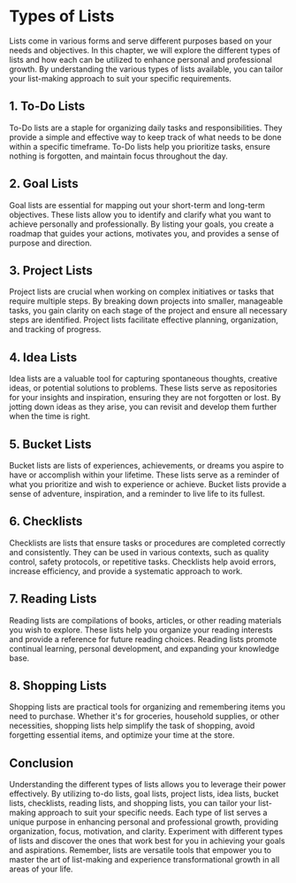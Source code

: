 Types of Lists
=========================

Lists come in various forms and serve different purposes based on your needs and objectives. In this chapter, we will explore the different types of lists and how each can be utilized to enhance personal and professional growth. By understanding the various types of lists available, you can tailor your list-making approach to suit your specific requirements.

**1. To-Do Lists**
------------------

To-Do lists are a staple for organizing daily tasks and responsibilities. They provide a simple and effective way to keep track of what needs to be done within a specific timeframe. To-Do lists help you prioritize tasks, ensure nothing is forgotten, and maintain focus throughout the day.

**2. Goal Lists**
-----------------

Goal lists are essential for mapping out your short-term and long-term objectives. These lists allow you to identify and clarify what you want to achieve personally and professionally. By listing your goals, you create a roadmap that guides your actions, motivates you, and provides a sense of purpose and direction.

**3. Project Lists**
--------------------

Project lists are crucial when working on complex initiatives or tasks that require multiple steps. By breaking down projects into smaller, manageable tasks, you gain clarity on each stage of the project and ensure all necessary steps are identified. Project lists facilitate effective planning, organization, and tracking of progress.

**4. Idea Lists**
-----------------

Idea lists are a valuable tool for capturing spontaneous thoughts, creative ideas, or potential solutions to problems. These lists serve as repositories for your insights and inspiration, ensuring they are not forgotten or lost. By jotting down ideas as they arise, you can revisit and develop them further when the time is right.

**5. Bucket Lists**
-------------------

Bucket lists are lists of experiences, achievements, or dreams you aspire to have or accomplish within your lifetime. These lists serve as a reminder of what you prioritize and wish to experience or achieve. Bucket lists provide a sense of adventure, inspiration, and a reminder to live life to its fullest.

**6. Checklists**
-----------------

Checklists are lists that ensure tasks or procedures are completed correctly and consistently. They can be used in various contexts, such as quality control, safety protocols, or repetitive tasks. Checklists help avoid errors, increase efficiency, and provide a systematic approach to work.

**7. Reading Lists**
--------------------

Reading lists are compilations of books, articles, or other reading materials you wish to explore. These lists help you organize your reading interests and provide a reference for future reading choices. Reading lists promote continual learning, personal development, and expanding your knowledge base.

**8. Shopping Lists**
---------------------

Shopping lists are practical tools for organizing and remembering items you need to purchase. Whether it's for groceries, household supplies, or other necessities, shopping lists help simplify the task of shopping, avoid forgetting essential items, and optimize your time at the store.

**Conclusion**
--------------

Understanding the different types of lists allows you to leverage their power effectively. By utilizing to-do lists, goal lists, project lists, idea lists, bucket lists, checklists, reading lists, and shopping lists, you can tailor your list-making approach to suit your specific needs. Each type of list serves a unique purpose in enhancing personal and professional growth, providing organization, focus, motivation, and clarity. Experiment with different types of lists and discover the ones that work best for you in achieving your goals and aspirations. Remember, lists are versatile tools that empower you to master the art of list-making and experience transformational growth in all areas of your life.
